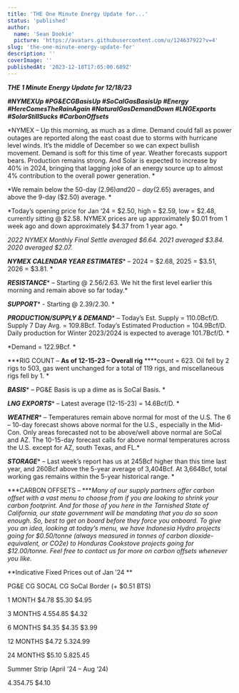 ```yaml
---
title: 'THE One Minute Energy Update for...'
status: 'published'
author:
  name: 'Sean Dookie'
  picture: 'https://avatars.githubusercontent.com/u/124637922?v=4'
slug: 'the-one-minute-energy-update-for'
description: ''
coverImage: ''
publishedAt: '2023-12-18T17:05:00.689Z'
---
```


***THE 1 Minute Energy Update for 12/18/23***

***\#NYMEXUp #PG&ECGBasisUp #SoCalGasBasisUp #Energy #HereComesTheRainAgain #NaturalGasDemandDown #LNGExports #SolarStillSucks #CarbonOffsets***

*NYMEX – Up this morning, as much as a dime. Demand could fall as power outages are reported along the east coast due to storms with hurricane level winds. It’s the middle of December so we can expect bullish movement. Demand is soft for this time of year. Weather forecasts support bears. Production remains strong. And Solar is expected to increase by 40% in 2024, bringing that lagging joke of an energy source up to almost 4% contribution to the overall power generation. *

*We remain below the 50-day ($2.96) and 20-day ($2.65) averages, and above the 9-day ($2.50) average. *

*Today’s opening price for Jan ‘24 = $2.50, high = $2.59, low = $2.48, currently sitting @ $2.58. NYMEX prices are up approximately $0.01 from 1 week ago and down approximately $4.37 from 1 year ago. *

*2022 NYMEX Monthly Final Settle averaged $6.64. 2021 averaged $3.84. 2020 averaged $2.07.*

***NYMEX CALENDAR YEAR ESTIMATES**** – 2024 = $2.68, 2025 = $3.51, 2026 = $3.81. *

***RESISTANCE**** – Starting @ $2.56/$2.63. We hit the first level earlier this morning and remain above so far today.*

***SUPPORT**** - Starting @ $2.39/$2.30. *

***PRODUCTION/SUPPLY & DEMAND**** – Today’s Est. Supply = 110.0Bcf/D. Supply 7 Day Avg. = 109.8Bcf. Today’s Estimated Production = 104.9Bcf/D. Daily production for Winter 2023/2024 is expected to average 101.7Bcf/D. *

*Demand = 122.9Bcf. *

***RIG COUNT – ****As of 12-15-23 – Overall rig**** ****count = 623. Oil fell by 2 rigs to 503, gas went unchanged for a total of 119 rigs, and miscellaneous rigs fell by 1. *

***BASIS**** – PG&E Basis is up a dime as is SoCal Basis. *

***LNG EXPORTS**** – Latest average (12-15-23) = 14.6Bcf/D. *

***WEATHER**** – Temperatures remain above normal for most of the U.S. The 6 – 10-day forecast shows above normal for the U.S., especially in the Mid-Con. Only areas forecasted not to be above/well above normal are SoCal and AZ. The 10-15-day forecast calls for above normal temperatures across the U.S. except for AZ, south Texas, and FL.*

***STORAGE**** – Last week’s report has us at 245Bcf higher than this time last year, and 260Bcf above the 5-year average of 3,404Bcf. At 3,664Bcf, total working gas remains within the 5-year historical range. *

***CARBON OFFSETS – ****Many of our supply partners offer carbon offset with a vast menu to choose from if you are looking to shrink your carbon footprint. And for those of you here in the Tarnished State of California, our state government will be mandating that you do so soon enough. So, best to get on board before they force you onboard. To give you an idea, looking at today’s menu, we have Indonesia Hydro projects going for $0.50/tonne (always measured in tonnes of carbon dioxide-equivalent, or CO2e) to Honduras Cookstove projects going for $12.00/tonne. Feel free to contact us for more on carbon offsets whenever you like.*

**Indicative Fixed Prices out of Jan ’24 **

PG&E CG SOCAL CG SoCal Border (+ $0.51 BTS)

1 MONTH $4.78 $5.30 $4.95

3 MONTHS $4.55 $4.85 $4.32

6 MONTHS $4.35 $4.35 $3.99

12 MONTHS $4.72 $5.32 $4.99

24 MONTHS $5.10 $5.82 $5.45

Summer Strip (April ’24 – Aug ‘24)



$4.35 $4.75 $4.10

